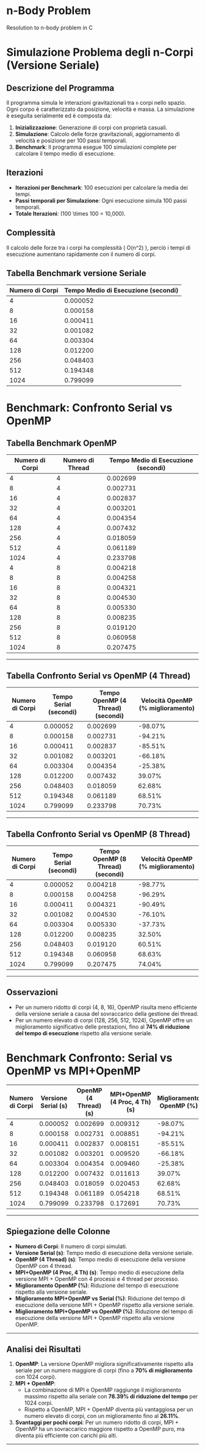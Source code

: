 # n-Body Problem
Resolution to n-body problem in C
# Simulazione Problema degli n-Corpi (Versione Seriale)

## Descrizione del Programma
Il programma simula le interazioni gravitazionali tra `n` corpi nello spazio. Ogni corpo è caratterizzato da posizione, velocità e massa. La simulazione è eseguita serialmente ed è composta da:
1. **Inizializzazione**: Generazione di corpi con proprietà casuali.
2. **Simulazione**: Calcolo delle forze gravitazionali, aggiornamento di velocità e posizione per 100 passi temporali.
3. **Benchmark**: Il programma esegue 100 simulazioni complete per calcolare il tempo medio di esecuzione.

## Iterazioni
- **Iterazioni per Benchmark**: 100 esecuzioni per calcolare la media dei tempi.
- **Passi temporali per Simulazione**: Ogni esecuzione simula 100 passi temporali.
- **Totale Iterazioni**: \(100 \times 100 = 10,000\).

## Complessità
Il calcolo delle forze tra i corpi ha complessità \( O(n^2) \), perciò i tempi di esecuzione aumentano rapidamente con il numero di corpi.

## Tabella Benchmark versione Seriale

| Numero di Corpi | Tempo Medio di Esecuzione (secondi) |
|-----------------|-------------------------------------|
| 4               | 0.000052                           |
| 8               | 0.000158                           |
| 16              | 0.000411                           |
| 32              | 0.001082                           |
| 64              | 0.003304                           |
| 128             | 0.012200                           |
| 256             | 0.048403                           |
| 512             | 0.194348                           |
| 1024            | 0.799099                           |


# Benchmark: Confronto Serial vs OpenMP

## Tabella Benchmark OpenMP

| Numero di Corpi | Numero di Thread | Tempo Medio di Esecuzione (secondi) |
|-----------------|------------------|-------------------------------------|
| 4               | 4                | 0.002699                           |
| 8               | 4                | 0.002731                           |
| 16              | 4                | 0.002837                           |
| 32              | 4                | 0.003201                           |
| 64              | 4                | 0.004354                           |
| 128             | 4                | 0.007432                           |
| 256             | 4                | 0.018059                           |
| 512             | 4                | 0.061189                           |
| 1024            | 4                | 0.233798                           |
| 4               | 8                | 0.004218                           |
| 8               | 8                | 0.004258                           |
| 16              | 8                | 0.004321                           |
| 32              | 8                | 0.004530                           |
| 64              | 8                | 0.005330                           |
| 128             | 8                | 0.008235                           |
| 256             | 8                | 0.019120                           |
| 512             | 8                | 0.060958                           |
| 1024            | 8                | 0.207475                           |

---

## Tabella Confronto Serial vs OpenMP (4 Thread)

| Numero di Corpi | Tempo Serial (secondi) | Tempo OpenMP (4 Thread) (secondi) | Velocità OpenMP (% miglioramento) |
|-----------------|-------------------------|-----------------------------------|-----------------------------------|
| 4               | 0.000052               | 0.002699                         | -98.07%                          |
| 8               | 0.000158               | 0.002731                         | -94.21%                          |
| 16              | 0.000411               | 0.002837                         | -85.51%                          |
| 32              | 0.001082               | 0.003201                         | -66.18%                          |
| 64              | 0.003304               | 0.004354                         | -25.38%                          |
| 128             | 0.012200               | 0.007432                         | 39.07%                           |
| 256             | 0.048403               | 0.018059                         | 62.68%                           |
| 512             | 0.194348               | 0.061189                         | 68.51%                           |
| 1024            | 0.799099               | 0.233798                         | 70.73%                           |

---

## Tabella Confronto Serial vs OpenMP (8 Thread)

| Numero di Corpi | Tempo Serial (secondi) | Tempo OpenMP (8 Thread) (secondi) | Velocità OpenMP (% miglioramento) |
|-----------------|-------------------------|-----------------------------------|-----------------------------------|
| 4               | 0.000052               | 0.004218                         | -98.77%                          |
| 8               | 0.000158               | 0.004258                         | -96.29%                          |
| 16              | 0.000411               | 0.004321                         | -90.49%                          |
| 32              | 0.001082               | 0.004530                         | -76.10%                          |
| 64              | 0.003304               | 0.005330                         | -37.73%                          |
| 128             | 0.012200               | 0.008235                         | 32.50%                           |
| 256             | 0.048403               | 0.019120                         | 60.51%                           |
| 512             | 0.194348               | 0.060958                         | 68.63%                           |
| 1024            | 0.799099               | 0.207475                         | 74.04%                           |

---

## Osservazioni

- Per un numero ridotto di corpi (4, 8, 16), OpenMP risulta meno efficiente della versione seriale a causa del sovraccarico della gestione dei thread.
- Per un numero elevato di corpi (128, 256, 512, 1024), OpenMP offre un miglioramento significativo delle prestazioni, fino al **74% di riduzione del tempo di esecuzione** rispetto alla versione seriale.

# Benchmark Confronto: Serial vs OpenMP vs MPI+OpenMP

| Numero di Corpi | Versione Serial (s) | OpenMP (4 Thread) (s) | MPI+OpenMP (4 Proc, 4 Th) (s) | Miglioramento OpenMP (%) | Miglioramento MPI+OpenMP vs Serial (%) | Miglioramento MPI+OpenMP vs OpenMP (%) |
|-----------------|----------------------|-----------------------|------------------------------|--------------------------|---------------------------------------|---------------------------------------|
| 4               | 0.000052            | 0.002699             | 0.009312                    | -98.07%                 | -99.44%                              | -71.04%                              |
| 8               | 0.000158            | 0.002731             | 0.008851                    | -94.21%                 | -98.21%                              | -69.13%                              |
| 16              | 0.000411            | 0.002837             | 0.008151                    | -85.51%                 | -94.95%                              | -65.20%                              |
| 32              | 0.001082            | 0.003201             | 0.009520                    | -66.18%                 | -91.40%                              | -66.35%                              |
| 64              | 0.003304            | 0.004354             | 0.009460                    | -25.38%                 | -71.37%                              | -55.96%                              |
| 128             | 0.012200            | 0.007432             | 0.011613                    | 39.07%                  | 4.81%                                | -56.14%                              |
| 256             | 0.048403            | 0.018059             | 0.020453                    | 62.68%                  | 57.75%                               | -11.71%                              |
| 512             | 0.194348            | 0.061189             | 0.054218                    | 68.51%                  | 72.10%                               | 11.39%                               |
| 1024            | 0.799099            | 0.233798             | 0.172691                    | 70.73%                  | 78.39%                               | 26.11%                               |

---

## Spiegazione delle Colonne
- **Numero di Corpi**: Il numero di corpi simulati.
- **Versione Serial (s)**: Tempo medio di esecuzione della versione seriale.
- **OpenMP (4 Thread) (s)**: Tempo medio di esecuzione della versione OpenMP con 4 thread.
- **MPI+OpenMP (4 Proc, 4 Th) (s)**: Tempo medio di esecuzione della versione MPI + OpenMP con 4 processi e 4 thread per processo.
- **Miglioramento OpenMP (%)**: Riduzione del tempo di esecuzione rispetto alla versione seriale.
- **Miglioramento MPI+OpenMP vs Serial (%)**: Riduzione del tempo di esecuzione della versione MPI + OpenMP rispetto alla versione seriale.
- **Miglioramento MPI+OpenMP vs OpenMP (%)**: Riduzione del tempo di esecuzione della versione MPI + OpenMP rispetto alla versione OpenMP.

---

## Analisi dei Risultati
1. **OpenMP**: La versione OpenMP migliora significativamente rispetto alla seriale per un numero maggiore di corpi (fino a **70% di miglioramento** con 1024 corpi).
2. **MPI + OpenMP**:
   - La combinazione di MPI e OpenMP raggiunge il miglioramento massimo rispetto alla seriale con **78.39% di riduzione del tempo** per 1024 corpi.
   - Rispetto a OpenMP, MPI + OpenMP diventa più vantaggiosa per un numero elevato di corpi, con un miglioramento fino al **26.11%**.
3. **Svantaggi per pochi corpi**: Per un numero ridotto di corpi, MPI + OpenMP ha un sovraccarico maggiore rispetto a OpenMP puro, ma diventa più efficiente con carichi più alti.

---
